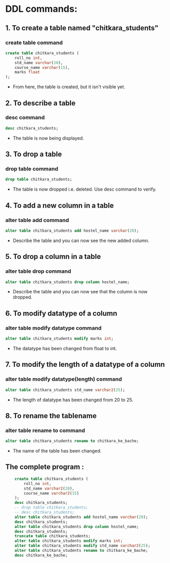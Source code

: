 # DDL commands:  

## 1. To create a table named "chitkara_students"
### create table command 

```sql
create table chitkara_students (
    roll_no int,
    std_name varchar(20),
    course_name varchar(15),
    marks float
); 
```
-   From here, the table is created, but it isn't visible yet. 

## 2. To describe a table 
### desc <tablename> command

```sql
desc chitkara_students;
```
-   The table is now being displayed.

## 3. To drop a table 
### drop table <tablename> command

```sql
drop table chitkara_students; 
```
-   The table is now dropped i.e. deleted. Use desc <tablename> command to verify.

## 4. To add a new column in a table
### alter table <tablename> add <columnname> <datatype> command

```sql
alter table chitkara_students add hostel_name varchar(20); 
```
-   Describe the table and you can now see the new added column.

## 5. To drop a column in a table
### alter table <tablename> drop <columnname> command

```sql
alter table chitkara_students drop column hostel_name; 
```
-   Describe the table and you can now see that the column is now dropped.

## 6. To modify datatype of a column
### alter table <tablename> modify <columnname> datatype command

```sql
alter table chitkara_students modify marks int;
```
-   The datatype has been changed from float to int.

## 7. To modify the length of a datatype of a column
### alter table <tablename> modify <columnname> datatype(length) command

```sql
alter table chitkara_students std_name varchar2(25);
```
-   The length of datatype has been changed from 20 to 25.

## 8. To rename the tablename
### alter table <tableOLDname> rename to <tableNEWname> command

```sql
alter table chitkara_students rename to chitkara_ke_bache;
```
-   The name of the table has been changed.

## The complete program :

```sql
    create table chitkara_students (
        roll_no int,
        std_name varchar2(20),
        course_name varchar2(15)
    ); 
    desc chitkara_students;
    -- drop table chitkara_students; 
    -- desc chitkara_students;
    alter table chitkara_students add hostel_name varchar(20); 
    desc chitkara_students;
    alter table chitkara_students drop column hostel_name; 
    desc chitkara_students;
    truncate table chitkara_students; 
    alter table chitkara_students modify marks int;
    alter table chitkara_students modify std_name varchar2(25);
    alter table chitkara_students rename to chitkara_ke_bache;
    desc chitkara_ke_bache;
```